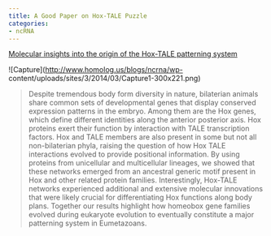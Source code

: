 ```yaml
---
title: A Good Paper on Hox-TALE Puzzle
categories:
- ncRNA
---
```

[Molecular insights into the origin of the Hox-TALE patterning
system](http://elife.elifesciences.org/content/3/e01939)
<!--more-->

![Capture](http://www.homolog.us/blogs/ncrna/wp-
content/uploads/sites/3/2014/03/Capture1-300x221.png)

> Despite tremendous body form diversity in nature, bilaterian animals share
common sets of developmental genes that display conserved expression patterns
in the embryo. Among them are the Hox genes, which define different identities
along the anterior posterior axis. Hox proteins exert their function by
interaction with TALE transcription factors. Hox and TALE members are also
present in some but not all non-bilaterian phyla, raising the question of how
Hox TALE interactions evolved to provide positional information. By using
proteins from unicellular and multicellular lineages, we showed that these
networks emerged from an ancestral generic motif present in Hox and other
related protein families. Interestingly, Hox-TALE networks experienced
additional and extensive molecular innovations that were likely crucial for
differentiating Hox functions along body plans. Together our results highlight
how homeobox gene families evolved during eukaryote evolution to eventually
constitute a major patterning system in Eumetazoans.


